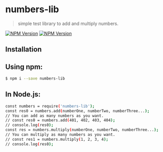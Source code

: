 # numbers-lib

> simple test library to add and multiply numbers.

[![NPM Version][npm-image]][npm-url]
[![NPM Version][npm-image-downloads]][npm-url]

## Installation

## Using npm:

```bash
$ npm i --save numbers-lib
```

## In Node.js:

```bash
const numbers = require('numbers-lib');
const res0 = numbers.add(numberOne, numberTwo, numberThree...);
// You can add as many numbers as you want.
// const res0 = numbers.add(401, 402, 403, 404);
// console.log(res0);
const res = numbers.multiply(numberOne, numberTwo, numberThree...);
// You can multiply as many numbers as you want.
// const res1 = numbers.multiply(1, 2, 3, 4);
// console.log(res0);
```

[npm-image]: https://img.shields.io/npm/v/numbers-lib
[npm-url]: https://www.npmjs.com/package/numbers-lib
[npm-image-downloads]: https://img.shields.io/npm/dw/numbers-lib
